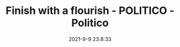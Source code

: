 ---
"title": "Finish with a flourish - POLITICO - Politico"
"date": "2021-9-9 23:8:33"
"feed_name": "GOOGLENEWS"
"feed_website": "https://news.google.com/search?q=drilling%2Bincident&hl=en-US&gl=US&ceid=US:en"
"feed_rss": "https://news.google.com/rss/search?q=drilling%2Bincident&hl=en-US&gl=US&ceid=US:en"
"link": "https://www.politico.com/newsletters/california-playbook-pm/2021/09/09/finish-with-a-flourish-494266"
"file": "_posts/-96145d8ff49310c9f492ae0292357e243cb7acac.md"
"accident": "0"
"drilling": "0"
---